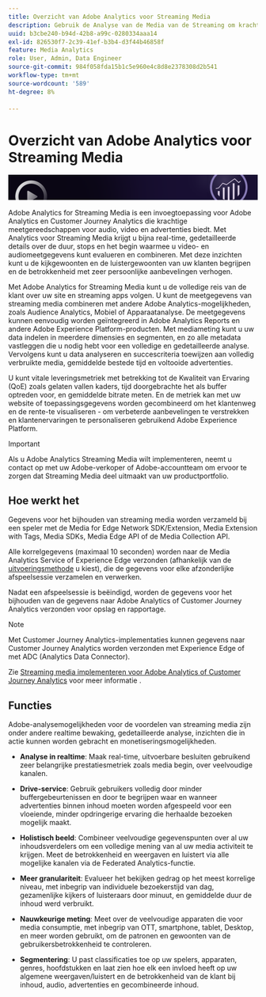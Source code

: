 ```yaml
---
title: Overzicht van Adobe Analytics voor Streaming Media
description: Gebruik de Analyse van de Media van de Streaming om krachtig inzicht voor inhoud, audio, en reclame te krijgen.
uuid: b3cbe240-b94d-42b8-a99c-0280334aaa14
exl-id: 826530f7-2c39-41ef-b3b4-d3f44b46858f
feature: Media Analytics
role: User, Admin, Data Engineer
source-git-commit: 984f058fda15b1c5e960e4c8d8e2378308d2b541
workflow-type: tm+mt
source-wordcount: '589'
ht-degree: 8%

---
```


# Overzicht van Adobe Analytics voor Streaming Media

![Banner](./assets/media_analytics_banner.png)

Adobe Analytics for Streaming Media is een invoegtoepassing voor Adobe Analytics en Customer Journey Analytics die krachtige meetgereedschappen voor audio, video en advertenties biedt. Met Analytics voor Streaming Media krijgt u bijna real-time, gedetailleerde details over de duur, stops en het begin waarmee u video- en audiomeetgegevens kunt evalueren en combineren. Met deze inzichten kunt u de kijkgewoonten en de luistergewoonten van uw klanten begrijpen en de betrokkenheid met zeer persoonlijke aanbevelingen verhogen.

Met Adobe Analytics for Streaming Media kunt u de volledige reis van de klant over uw site en streaming apps volgen. U kunt de meetgegevens van streaming media combineren met andere Adobe Analytics-mogelijkheden, zoals Audience Analytics, Mobiel of Apparaatanalyse. De meetgegevens kunnen eenvoudig worden geïntegreerd in Adobe Analytics Reports en andere Adobe Experience Platform-producten. Met mediameting kunt u uw data indelen in meerdere dimensies en segmenten, en zo alle metadata vastleggen die u nodig hebt voor een volledige en gedetailleerde analyse. Vervolgens kunt u data analyseren en succescriteria toewijzen aan volledig verbruikte media, gemiddelde bestede tijd en voltooide advertenties.

U kunt vitale leveringsmetriek met betrekking tot de Kwaliteit van Ervaring (QoE) zoals gelaten vallen kaders, tijd doorgebrachte het als buffer optreden voor, en gemiddelde bitrate meten. En de metriek kan met uw website of toepassingsgegevens worden gecombineerd om het klantenweg en de rente-te visualiseren - om verbeterde aanbevelingen te verstrekken en klantenervaringen te personaliseren gebruikend Adobe Experience Platform.

>[!IMPORTANT]
>
>Als u Adobe Analytics Streaming Media wilt implementeren, neemt u contact op met uw Adobe-verkoper of Adobe-accountteam om ervoor te zorgen dat Streaming Media deel uitmaakt van uw productportfolio.


## Hoe werkt het

Gegevens voor het bijhouden van streaming media worden verzameld bij een speler met de Media for Edge Network SDK/Extension, Media Extension with Tags, Media SDKs, Media Edge API of de Media Collection API.

Alle korrelgegevens (maximaal 10 seconden) worden naar de Media Analytics Service of Experience Edge verzonden (afhankelijk van de [uitvoeringsmethode](/help/implementation/overview.md) u kiest), die de gegevens voor elke afzonderlijke afspeelsessie verzamelen en verwerken.

Nadat een afspeelsessie is beëindigd, worden de gegevens voor het bijhouden van de gegevens naar Adobe Analytics of Customer Journey Analytics verzonden voor opslag en rapportage.

>[!NOTE]
>
>Met Customer Journey Analytics-implementaties kunnen gegevens naar Customer Journey Analytics worden verzonden met Experience Edge of met ADC (Analytics Data Connector).


Zie [Streaming media implementeren voor Adobe Analytics of Customer Journey Analytics](/help/implementation/overview.md) voor meer informatie .

## Functies

Adobe-analysemogelijkheden voor de voordelen van streaming media zijn onder andere realtime bewaking, gedetailleerde analyse, inzichten die in actie kunnen worden gebracht en monetiseringsmogelijkheden.

* **Analyse in realtime**: Maak real-time, uitvoerbare besluiten gebruikend zeer belangrijke prestatiesmetriek zoals media begin, over veelvoudige kanalen.

* **Drive-service**: Gebruik gebruikers volledig door minder buffergebeurtenissen en door te begrijpen waar en wanneer advertenties binnen inhoud moeten worden afgespeeld voor een vloeiende, minder opdringerige ervaring die herhaalde bezoeken mogelijk maakt.

* **Holistisch beeld**: Combineer veelvoudige gegevenspunten over al uw inhoudsverdelers om een volledige mening van al uw media activiteit te krijgen. Meet de betrokkenheid en weergaven en luistert via alle mogelijke kanalen via de Federated Analytics-functie.

* **Meer granulariteit**: Evalueer het bekijken gedrag op het meest korrelige niveau, met inbegrip van individuele bezoekerstijd van dag, gezamenlijke kijkers of luisteraars door minuut, en gemiddelde duur de inhoud werd verbruikt.

* **Nauwkeurige meting**: Meet over de veelvoudige apparaten die voor media consumptie, met inbegrip van OTT, smartphone, tablet, Desktop, en meer worden gebruikt, om de patronen en gewoonten van de gebruikersbetrokkenheid te controleren.

* **Segmentering**: U past classificaties toe op uw spelers, apparaten, genres, hoofdstukken en laat zien hoe elk een invloed heeft op uw algemene weergaven/luistert en de betrokkenheid van de klant bij inhoud, audio, advertenties en gecombineerde inhoud.

